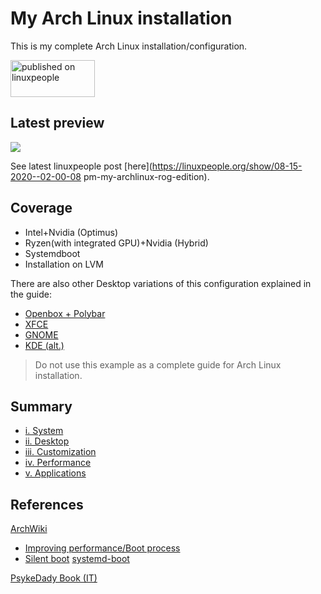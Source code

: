 # My Arch Linux installation
This is my complete Arch Linux installation/configuration.

<a href="https://linuxpeople.org/show/08-15-2020--02-00-08 pm-my-archlinux-rog-edition" title="published on linuxpeople"><img alt="published on linuxpeople" src="https://linuxpeople.org/assets/embed.svg" width="135" height="59" /></a>

## Latest preview
![](https://linuxpeople.org/uploads/TDjNVz7hl5OSyqqbPdZI.png)

See latest linuxpeople post [here](https://linuxpeople.org/show/08-15-2020--02-00-08 pm-my-archlinux-rog-edition).

## Coverage
* Intel+Nvidia (Optimus)
* Ryzen(with integrated GPU)+Nvidia (Hybrid)
* Systemdboot
* Installation on LVM

There are also other Desktop variations of this configuration explained in the guide:
* [Openbox + Polybar](https://linuxpeople.org/show/03-28-2020--04-51-36%20pm-archlinux-openbox-polybar)
* [XFCE](https://linuxpeople.org/show/04-08-2020--09-03-16%20pm-my-archlinux-xfce4)
* [GNOME](https://linuxpeople.org/show/03-04-2020--12-22-53%20pm-my-archlinux-gnome)
* [KDE (alt.)](https://linuxpeople.org/show/12-31-2019--12-54-38%20pm-btw-i-use-arch)

> Do not use this example as a complete guide for Arch Linux installation.

## Summary
* [i. System](https://github.com/mirkobrombin/myarchlinux/blob/master/System.md)
* [ii. Desktop](https://github.com/mirkobrombin/myarchlinux/blob/master/Desktop)
* [iii. Customization](https://github.com/mirkobrombin/myarchlinux/blob/master/Customization.md)
* [iv. Performance](https://github.com/mirkobrombin/myarchlinux/blob/master/Performance.md)
* [v. Applications](https://github.com/mirkobrombin/myarchlinux/blob/master/Applications.md)

## References
[ArchWiki](https://wiki.archlinux.org/)
* [Improving performance/Boot process](https://wiki.archlinux.org/index.php/Improving_performance/Boot_process)
* [Silent boot](https://wiki.archlinux.org/index.php/Silent_boot)
   [systemd-boot](https://wiki.archlinux.org/index.php/Systemd-boot)

[PsykeDady Book (IT)](https://github.com/PsykeDady/Archlinux_installazione)
